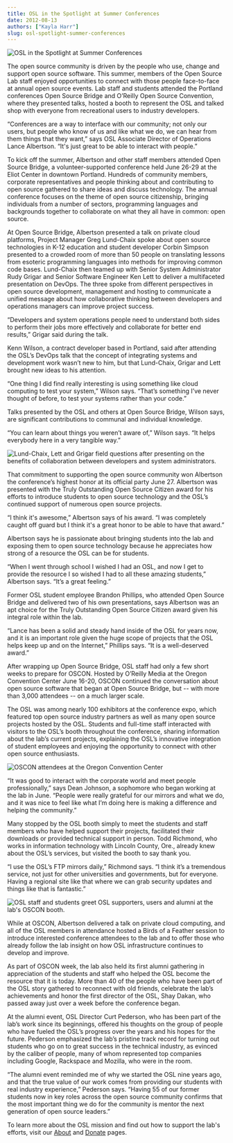 ```yaml
---
title: OSL in the Spotlight at Summer Conferences
date: 2012-08-13
authors: ["Kayla Harr"]
slug: osl-spotlight-summer-conferences
---
```


![OSL in the Spotlight at Summer Conferences](/images/CorbinTalkWebsite_0.jpg#blog)

The open source community is driven by the people who use, change and support
open source software. This summer, members of the Open Source Lab staff enjoyed
opportunities to connect with those people face-to-face at annual open source
events. Lab staff and students attended the Portland conferences Open Source
Bridge and O’Reilly Open Source Convention, where they presented talks, hosted a
booth to represent the OSL and talked shop with everyone from recreational users
to industry developers.

“Conferences are a way to interface with our community; not only our users, but
people who know of us and like what we do, we can hear from them things that
they want,” says OSL Associate Director of Operations Lance Albertson. “It's
just great to be able to interact with people.”

To kick off the summer, Albertson and other staff members attended Open Source
Bridge, a volunteer-supported conference held June 26-29 at the Eliot Center in
downtown Portland. Hundreds of community members, corporate representatives and
people thinking about and contributing to open source gathered to share ideas
and discuss technology. The annual conference focuses on the theme of open
source citizenship, bringing individuals from a number of sectors, programming
languages and backgrounds together to collaborate on what they all have in
common: open source.

At Open Source Bridge, Albertson presented a talk on private cloud platforms,
Project Manager Greg Lund-Chaix spoke about open source technologies in K-12
education and student developer Corbin Simpson presented to a crowded room of
more than 50 people on translating lessons from esoteric programming languages
into methods for improving common code bases. Lund-Chaix then teamed up with
Senior System Administrator Rudy Grigar and Senior Software Engineer Ken Lett to
deliver a multifaceted presentation on DevOps. The three spoke from different
perspectives in open source development, management and hosting to communicate a
unified message about how collaborative thinking between developers and
operations managers can improve project success.

“Developers and system operations people need to understand both sides to
perform their jobs more effectively and collaborate for better end results,”
Grigar said during the talk.

Kenn Wilson, a contract developer based in Portland, said after attending the
OSL’s DevOps talk that the concept of integrating systems and development work
wasn’t new to him, but that Lund-Chaix, Grigar and Lett brought new ideas to his
attention.

“One thing I did find really interesting is using something like cloud computing
to test your system,” Wilson says. “That’s something I’ve never thought of
before, to test your systems rather than your code.”

Talks presented by the OSL and others at Open Source Bridge, Wilson says, are
significant contributions to communal and individual knowledge.

“You can learn about things you weren’t aware of,” Wilson says. “It helps
everybody here in a very tangible way.”

![Lund-Chaix, Lett and Grigar field questions after presenting on the benefits of collaboration between developers and system administrators.](/images/KenRudyGregTalkWebsite.jpg#center)

That commitment to supporting the open source community won Albertson the
conference’s highest honor at its official party June 27. Albertson was
presented with the Truly Outstanding Open Source Citizen award for his efforts
to introduce students to open source technology and the OSL’s continued support
of numerous open source projects.

“I think it's awesome,” Albertson says of his award. “I was completely caught
off guard but I think it's a great honor to be able to have that award.”

Albertson says he is passionate about bringing students into the lab and
exposing them to open source technology because he appreciates how strong of a
resource the OSL can be for students.

“When I went through school I wished I had an OSL, and now I get to provide the
resource I so wished I had to all these amazing students,” Albertson says. “It’s
a great feeling.”

Former OSL student employee Brandon Phillips, who attended Open Source Bridge
and delivered two of his own presentations, says Albertson was an apt choice for
the Truly Outstanding Open Source Citizen award given his integral role within
the lab.

“Lance has been a solid and steady hand inside of the OSL for years now, and it
is an important role given the huge scope of projects that the OSL helps keep up
and on the Internet,” Phillips says. “It is a well-deserved award.”

After wrapping up Open Source Bridge, OSL staff had only a few short weeks to
prepare for OSCON. Hosted by O’Reilly Media at the Oregon Convention Center June
16-20, OSCON continued the conversation about open source software that began at
Open Source Bridge, but -- with more than 3,000 attendees -- on a much larger
scale.

The OSL was among nearly 100 exhibitors at the conference expo, which featured
top open source industry partners as well as many open source projects hosted by
the OSL. Students and full-time staff interacted with visitors to the OSL’s
booth throughout the conference, sharing information about the lab’s current
projects, explaining the OSL’s innovative integration of student employees and
enjoying the opportunity to connect with other open source enthusiasts.

![OSCON attendees at the Oregon Convention Center](/images/OSCONWelcomeWebsite.jpg#center)

“It was good to interact with the corporate world and meet people
professionally,” says Dean Johnson, a sophomore who began working at the lab in
June. “People were really grateful for our mirrors and what we do, and it was
nice to feel like what I’m doing here is making a difference and helping the
community.”

Many stopped by the OSL booth simply to meet the students and staff members who
have helped support their projects, facilitated their downloads or provided
technical support in person. Todd Richmond, who works in information technology
with Lincoln County, Ore., already knew about the OSL’s services, but visited
the booth to say thank you.

“I use the OSL’s FTP mirrors daily,” Richmond says. “I think it’s a tremendous
service, not just for other universities and governments, but for everyone.
Having a regional site like that where we can grab security updates and things
like that is fantastic.”

![OSL staff and students greet OSL supporters, users and alumni at the lab's OSCON booth.](/images/OSCONBoothWebsite.jpg#center)

While at OSCON, Albertson delivered a talk on private cloud computing, and all
of the OSL members in attendance hosted a Birds of a Feather session to
introduce interested conference attendees to the lab and to offer those who
already follow the lab insight on how OSL infrastructure continues to develop
and improve.

As part of OSCON week, the lab also held its first alumni gathering in
appreciation of the students and staff who helped the OSL become the resource
that it is today. More than 40 of the people who have been part of the OSL story
gathered to reconnect with old friends, celebrate the lab’s achievements and
honor the first director of the OSL, Shay Dakan, who passed away just over a
week before the conference began.

At the alumni event, OSL Director Curt Pederson, who has been part of the lab’s
work since its beginnings, offered his thoughts on the group of people who have
fueled the OSL’s progress over the years and his hopes for the future. Pederson
emphasized the lab’s pristine track record for turning out students who go on to
great success in the technical industry, as evinced by the caliber of people,
many of whom represented top companies including Google, Rackspace and Mozilla,
who were in the room.

“The alumni event reminded me of why we started the OSL nine years ago, and that
the true value of our work comes from providing our students with real industry
experience,” Pederson says. “Having 55 of our former students now in key roles
across the open source community confirms that the most important thing we do
for the community is mentor the next generation of open source leaders.”

To learn more about the OSL mission and find out how to support the lab's
efforts, visit our [About](/about) and [Donate](/donate) pages.
